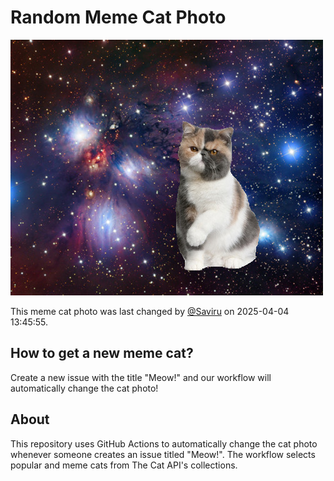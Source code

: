 # Random Meme Cat Photo

![Meme Cat](./images/cat.jpg?v=1743774355625)

This meme cat photo was last changed by [@Saviru](https://github.com/Saviru) on 2025-04-04 13:45:55.

## How to get a new meme cat?

Create a new issue with the title "Meow!" and our workflow will automatically change the cat photo!

## About

This repository uses GitHub Actions to automatically change the cat photo whenever someone creates an issue titled "Meow!".
The workflow selects popular and meme cats from The Cat API's collections.
